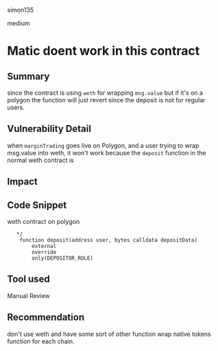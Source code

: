 simon135

medium

# Matic doent work in this contract

## Summary
since the contract is using `weth` for wrapping `msg.value` but if it's on a polygon the function will just revert since the deposit is not for regular users. 
## Vulnerability Detail
when `marginTrading` goes live on Polygon,
and a user trying to wrap msg.value into weth, it won't work because the `deposit` function in the normal weth contract is 
## Impact

## Code Snippet
weth contract on polygon
```solidity
   */
    function deposit(address user, bytes calldata depositData)
        external
        override
        only(DEPOSITOR_ROLE)
```
## Tool used

Manual Review

## Recommendation
don't use weth and have some sort of other function wrap native tokens  function for each chain.